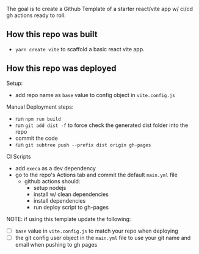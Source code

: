 The goal is to create a Github Template of a starter react/vite app w/ ci/cd gh actions ready to roll.

## How this repo was built

- `yarn create vite` to scaffold a basic react vite app.

## How this repo was deployed

Setup:

- add repo name as `base` value to config object in `vite.config.js`

Manual Deployment steps:

- run `npm run build`
- run `git add dist -f` to force check the generated dist folder into the repo
- commit the code
- run `git subtree push --prefix dist origin gh-pages`

CI Scripts

- add `execa` as a dev dependency
- go to the repo's Actions tab and commit the default `main.yml` file
  - github actions should:
    - setup  nodejs
    - install w/ clean dependencies
    - install dependencies
    - run deploy script to gh-pages

NOTE: if using this template update the following:

- [ ]  `base` value in `vite.config.js` to match your repo when deploying
- [ ]  the git config user object in the `main.yml` file to use your git name and email when pushing to gh pages
